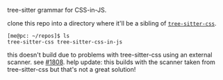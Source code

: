 tree-sitter grammar for CSS-in-JS.

clone this repo into a directory where it'll be a sibling of [`tree-sitter-css`](https://github.com/tree-sitter/tree-sitter-css).

```
[me@pc: ~/repos]$ ls
tree-sitter-css tree-sitter-css-in-js
```

this doesn't build due to problems with tree-sitter-css using an external scanner.  see [#1808](https://github.com/tree-sitter/tree-sitter/issues/1808).  help
update: this builds with the scanner taken from tree-sitter-css but that's not a great solution!
